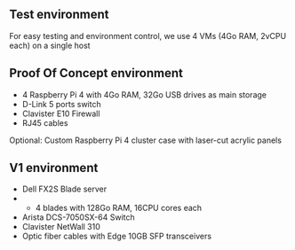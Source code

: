 ## Test environment

For easy testing and environment control, we use 4 VMs (4Go RAM, 2vCPU each) on a single host

## Proof Of Concept environment

- 4 Raspberry Pi 4 with 4Go RAM, 32Go USB drives as main storage
- D-Link 5 ports switch
- Clavister E10 Firewall
- RJ45 cables

Optional: Custom Raspberry Pi 4 cluster case with laser-cut acrylic panels

## V1 environment

- Dell FX2S Blade server
- - 4 blades with 128Go RAM, 16CPU cores each
- Arista DCS-7050SX-64 Switch
- Clavister NetWall 310
- Optic fiber cables with Edge 10GB SFP transceivers
